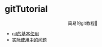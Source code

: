 # gitTutorial

<center>简易的git教程👀</center>

* [git的基本使用](../gitTeach/基本教程.md)
* [实际使用中的问题](../gitTeach/Git/常见错误.md)

